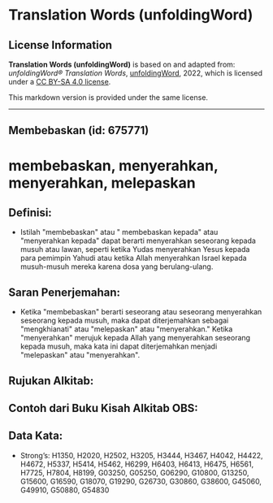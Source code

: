 # Translation Words (unfoldingWord)

## License Information

**Translation Words (unfoldingWord)** is based on and adapted from: _unfoldingWord® Translation Words_, [unfoldingWord](https://unfoldingword.org/utw), 2022, which is licensed under a [CC BY-SA 4.0 license](https://creativecommons.org/licenses/by-sa/4.0/legalcode.en).

This markdown version is provided under the same license.



--------------------------------

## Membebaskan (id: 675771)

membebaskan, menyerahkan, menyerahkan, melepaskan
=================================================

Definisi:
---------

* Istilah "membebaskan" atau " membebaskan kepada" atau "menyerahkan kepada" dapat berarti menyerahkan seseorang kepada musuh atau lawan, seperti ketika Yudas menyerahkan Yesus kepada para pemimpin Yahudi atau ketika Allah menyerahkan Israel kepada musuh\-musuh mereka karena dosa yang berulang\-ulang.

Saran Penerjemahan:
-------------------

* Ketika "membebaskan" berarti seseorang atau seseorang menyerahkan seseorang kepada musuh, maka dapat diterjemahkan sebagai "mengkhianati" atau "melepaskan" atau "menyerahkan." Ketika "menyerahkan" merujuk kepada Allah yang menyerahkan seseorang kepada musuh, maka kata ini dapat diterjemahkan menjadi "melepaskan" atau "menyerahkan".

Rujukan Alkitab:
----------------

Contoh dari Buku Kisah Alkitab OBS:
-----------------------------------

Data Kata:
----------

* Strong’s: H1350, H2020, H2502, H3205, H3444, H3467, H4042, H4422, H4672, H5337, H5414, H5462, H6299, H6403, H6413, H6475, H6561, H7725, H7804, H8199, G03250, G05250, G06290, G10800, G13250, G15600, G16590, G18070, G19290, G26730, G30860, G38600, G45060, G49910, G50880, G54830


